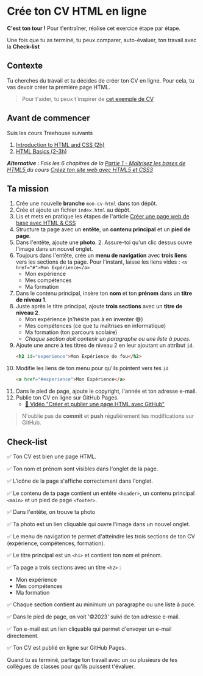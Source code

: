 # Crée ton CV HTML en ligne

**C'est ton tour !** Pour t'entraîner, réalise cet exercice étape par étape.

Une fois que tu as terminé, tu peux comparer, auto-évaluer, ton travail avec la **Check-list**

## Contexte

Tu cherches du travail et tu décides de créer ton CV en ligne.
Pour cela, tu vas devoir créer ta première page HTML.

> Pour t'aider, tu peux t'inspirer de [cet exemple de CV](https://divtec-cejef.github.io/101-SFA-HTML-CV-01/)

## Avant de commencer

Suis les cours Treehouse suivants
1. [Introduction to HTML and CSS (2h)](https://teamtreehouse.com/library/introduction-to-html-and-css)
2. [HTML Basics (2-3h)](https://teamtreehouse.com/library/html-basics-2)

_**Alternative :** Fais les 6 chapitres de la [Partie 1 - Maîtrisez les bases de HTML5 ](https://openclassrooms.com/fr/courses/1603881-creez-votre-site-web-avec-html5-et-css3/8061253-tirez-un-maximum-de-ce-cours) du cours [Créez ton site web avec HTML5 et CSS3](https://openclassrooms.com/fr/courses/1603881-creez-votre-site-web-avec-html5-et-css3)_

## Ta mission
1. Crée une nouvelle **branche** `mon-cv-html` dans ton dépôt.
1. Crée et ajoute un fichier `index.html` au dépôt.
1. Lis et mets en pratique les étapes de l'article [Créer une page web de base avec HTML & CSS](https://fallinov.medium.com/cr%C3%A9er-un-page-web-de-base-avec-html-css-2c702e069a0c)
1. Structure ta page avec un **entête**, un **contenu principal** et un **pied de page**.
1. Dans l'entête, ajoute une **photo**.
   2. Assure-toi qu'un clic dessus ouvre l'image dans un nouvel onglet.
1. Toujours dans l'entête, crée un **menu de navigation** avec **trois liens** vers les sections de ta page. Pour l'instant, laisse les liens vides : `<a href="#">Mon Expérience</a>`
   * Mon expérience
   * Mes compétences
   * Ma formation
1. Dans le contenu principal, insère ton **nom** et ton **prénom** dans un **titre de niveau 1**.
1. Juste après le titre principal, ajoute **trois sections** avec un **titre de niveau 2**.
   * Mon expérience (n'hésite pas à en inventer 😅)
   * Mes compétences (ce que tu maîtrises en informatique)
   * Ma formation (ton parcours scolaire)
   * _Chaque section doit contenir un paragraphe ou une liste à puces._
1. Ajoute une ancre à tes titres de niveau 2 en leur ajoutant un attribut `id`.
    ```html
    <h2 id="experience">Mon Expérience de fou</h2>
    ```
1. Modifie les liens de ton menu pour qu'ils pointent vers tes `id`
    ```html
    <a href="#experience">Mon Expérience</a>
    ```
1. Dans le pied de page, ajoute le copyright, l'année et ton adresse e-mail.
1. Publie ton CV en ligne sur GitHub Pages.
   * [🎥 Vidéo "Créer et publier une page HTML avec GitHub"](https://www.youtube.com/watch?v=W7Appo5snbQ)

> N'oublie pas de **commit** et **push** régulièrement tes modifications sur GitHub.

## Check-list

✅ Ton CV est bien une page HTML.

✅ Ton nom et prénom sont visibles dans l'onglet de la page.

✅ L'icône de la page s'affiche correctement dans l'onglet.

✅ Le contenu de ta page contient un entête `<header>`, un contenu principal `<main>` et un pied de page `<footer>`.

✅ Dans l'entête, on trouve ta photo

✅ Ta photo est un lien cliquable qui ouvre l'image dans un nouvel onglet.

✅ Le menu de navigation te permet d'atteindre les trois sections de ton CV (expérience, compétences, formation).

✅ Le titre principal est un `<h1>` et contient ton nom et prénom.

✅ Ta page a trois sections avec un titre `<h2>` :
  * Mon expérience
  * Mes compétences
  * Ma formation

✅ Chaque section contient au minimum un paragraphe ou une liste à puce.

✅ Dans le pied de page, on voit '©2023' suivi de ton adresse e-mail.

✅ Ton e-mail est un lien cliquable qui permet d'envoyer un e-mail directement.

✅ Ton CV est publié en ligne sur GitHub Pages.

Quand tu as terminé, partage ton travail avec un ou plusieurs de tes collègues de 
classes pour qu'ils puissent t'évaluer.
